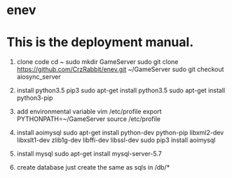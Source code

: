 # enev
# This is the deployment manual.
1. clone code
cd ~
sudo mkdir GameServer
sudo git clone https://github.com/CrzRabbit/enev.git ~/GameServer
sudo git checkout aiosync_server

2. install python3.5 pip3
sudo apt-get install python3.5
sudo apt-get install python3-pip

3. add environmental variable
vim /etc/profile
export PYTHONPATH=~/GameServer
source /etc/profile

4. install aoimysql
sudo apt-get install python-dev python-pip libxml2-dev libxslt1-dev zlib1g-dev libffi-dev libssl-dev
sudo pip3 install aoimysql

5. install mysql
sudo apt-get install mysql-server-5.7

6. create database
just create the same as sqls in /db/*
